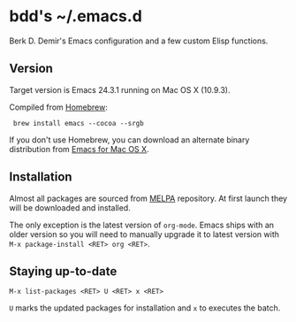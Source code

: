# bdd's ~/.emacs.d #

Berk D. Demir's Emacs configuration and a few custom Elisp functions.


## Version ##

Target version is Emacs 24.3.1 running on Mac OS X (10.9.3).

Compiled from [Homebrew](http://mxcl.github.com/homebrew/):

     brew install emacs --cocoa --srgb

If you don't use Homebrew, you can download an alternate binary distribution
from [Emacs for Mac OS X](http://www.emacsformacosx.com).


## Installation ##

Almost all packages are sourced from [MELPA](http://melpa.milkbox.net/)
repository.  At first launch they will be downloaded and installed.

The only exception is the latest version of `org-mode`.  Emacs ships with
an older version so you will need to manually upgrade it to latest version with
`M-x package-install <RET> org <RET>`.


## Staying up-to-date ##

`M-x list-packages <RET> U <RET> x <RET>`

`U` marks the updated packages for installation and `x` to executes the batch.
